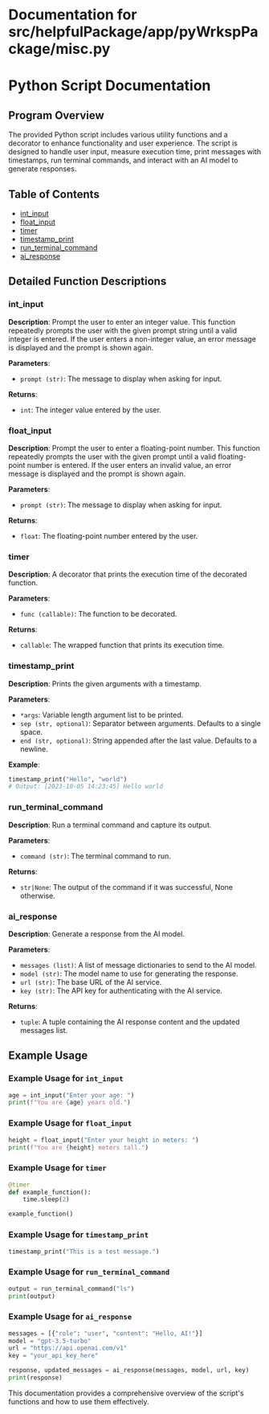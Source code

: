 # Documentation for src/helpfulPackage/app/pyWrkspPackage/misc.py

# Python Script Documentation

## Program Overview

The provided Python script includes various utility functions and a decorator to enhance functionality and user experience. The script is designed to handle user input, measure execution time, print messages with timestamps, run terminal commands, and interact with an AI model to generate responses.

## Table of Contents

- [int_input](#int_input)
- [float_input](#float_input)
- [timer](#timer)
- [timestamp_print](#timestamp_print)
- [run_terminal_command](#run_terminal_command)
- [ai_response](#ai_response)

## Detailed Function Descriptions

### int_input

**Description**: Prompt the user to enter an integer value. This function repeatedly prompts the user with the given prompt string until a valid integer is entered. If the user enters a non-integer value, an error message is displayed and the prompt is shown again.

**Parameters**:
- `prompt (str)`: The message to display when asking for input.

**Returns**:
- `int`: The integer value entered by the user.

### float_input

**Description**: Prompt the user to enter a floating-point number. This function repeatedly prompts the user with the given prompt until a valid floating-point number is entered. If the user enters an invalid value, an error message is displayed and the prompt is shown again.

**Parameters**:
- `prompt (str)`: The message to display when asking for input.

**Returns**:
- `float`: The floating-point number entered by the user.

### timer

**Description**: A decorator that prints the execution time of the decorated function.

**Parameters**:
- `func (callable)`: The function to be decorated.

**Returns**:
- `callable`: The wrapped function that prints its execution time.

### timestamp_print

**Description**: Prints the given arguments with a timestamp.

**Parameters**:
- `*args`: Variable length argument list to be printed.
- `sep (str, optional)`: Separator between arguments. Defaults to a single space.
- `end (str, optional)`: String appended after the last value. Defaults to a newline.

**Example**:
```python
timestamp_print("Hello", "world")
# Output: [2023-10-05 14:23:45] Hello world
```

### run_terminal_command

**Description**: Run a terminal command and capture its output.

**Parameters**:
- `command (str)`: The terminal command to run.

**Returns**:
- `str|None`: The output of the command if it was successful, None otherwise.

### ai_response

**Description**: Generate a response from the AI model.

**Parameters**:
- `messages (list)`: A list of message dictionaries to send to the AI model.
- `model (str)`: The model name to use for generating the response.
- `url (str)`: The base URL of the AI service.
- `key (str)`: The API key for authenticating with the AI service.

**Returns**:
- `tuple`: A tuple containing the AI response content and the updated messages list.

## Example Usage

### Example Usage for `int_input`

```python
age = int_input("Enter your age: ")
print(f"You are {age} years old.")
```

### Example Usage for `float_input`

```python
height = float_input("Enter your height in meters: ")
print(f"You are {height} meters tall.")
```

### Example Usage for `timer`

```python
@timer
def example_function():
    time.sleep(2)

example_function()
```

### Example Usage for `timestamp_print`

```python
timestamp_print("This is a test message.")
```

### Example Usage for `run_terminal_command`

```python
output = run_terminal_command("ls")
print(output)
```

### Example Usage for `ai_response`

```python
messages = [{"role": "user", "content": "Hello, AI!"}]
model = "gpt-3.5-turbo"
url = "https://api.openai.com/v1"
key = "your_api_key_here"

response, updated_messages = ai_response(messages, model, url, key)
print(response)
```

This documentation provides a comprehensive overview of the script's functions and how to use them effectively.